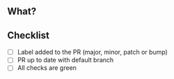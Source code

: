 ## What?
<!---
Describe shortly what is happening in this PR.
Add here any related issues if applies
--->

## Checklist
- [ ] Label added to the PR (major, minor, patch or bump)
- [ ] PR up to date with default branch
- [ ] All checks are green
